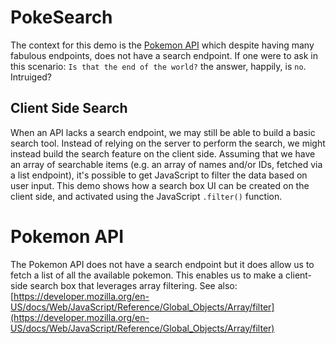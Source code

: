 # PokeSearch 
The context for this demo is the [Pokemon API](https://pokeapi.co/docs/v2) which despite having many fabulous endpoints, does not have a search endpoint. If one were to ask in this scenario: `Is that the end of the world?` the answer, happily, is `no`. Intruiged?

## Client Side Search
When an API lacks a search endpoint, we may still be able to build a basic search tool. Instead of relying on the server to perform the search, we might instead build the search feature on the client side. Assuming that we have an array of searchable items (e.g. an array of names and/or IDs, fetched via a list endpoint), it's possible to get JavaScript to filter the data based on user input. This demo shows how a search box UI can be created on the client side, and activated using the JavaScript `.filter()` function.

# Pokemon API
The Pokemon API does not have a search endpoint but it does allow us to fetch a list of all the available pokemon. This enables us to make a client-side search box that leverages array filtering.  See also: [https://developer.mozilla.org/en-US/docs/Web/JavaScript/Reference/Global_Objects/Array/filter](https://developer.mozilla.org/en-US/docs/Web/JavaScript/Reference/Global_Objects/Array/filter)
 
